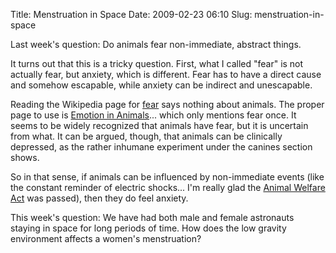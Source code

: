 Title: Menstruation in Space
Date: 2009-02-23 06:10
Slug: menstruation-in-space

Last week's question: Do animals fear non-immediate, abstract things.

It turns out that this is a tricky question. First, what I called "fear"
is not actually fear, but anxiety, which is different. Fear has to have
a direct cause and somehow escapable, while anxiety can be indirect and
unescapable.

Reading the Wikipedia page for [fear](http://en.wikipedia.org/wiki/Fear)
says nothing about animals. The proper page to use is [Emotion in
Animals](http://en.wikipedia.org/wiki/Emotion_in_animals)... which only
mentions fear once. It seems to be widely recognized that animals have
fear, but it is uncertain from what. It can be argued, though, that
animals can be clinically depressed, as the rather inhumane experiment
under the canines section shows.

So in that sense, if animals can be influenced by non-immediate events
(like the constant reminder of electric shocks... I'm really glad the
[Animal Welfare Act](http://en.wikipedia.org/wiki/Animal_Welfare_Act)
was passed), then they do feel anxiety.

This week's question: We have had both male and female astronauts
staying in space for long periods of time. How does the low gravity
environment affects a women's menstruation?

